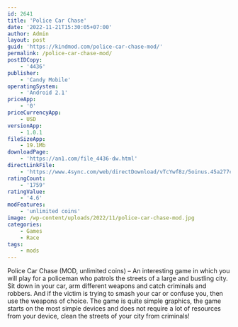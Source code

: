 ```yaml
---
id: 2641
title: 'Police Car Chase'
date: '2022-11-21T15:30:05+07:00'
author: Admin
layout: post
guid: 'https://kindmod.com/police-car-chase-mod/'
permalink: /police-car-chase-mod/
postIDCopy:
    - '4436'
publisher:
    - 'Candy Mobile'
operatingSystem:
    - 'Android 2.1'
priceApp:
    - '0'
priceCurrencyApp:
    - USD
versionApp:
    - 1.0.1
fileSizeApp:
    - 19.1Mb
downloadPage:
    - 'https://an1.com/file_4436-dw.html'
directLinkFile:
    - 'https://www.4sync.com/web/directDownload/vTcYwf8z/5oinus.45a277c84842058ddb8e8281f2410e51'
ratingCount:
    - '1759'
ratingValue:
    - '4.6'
modFeatures:
    - 'unlimited coins'
image: /wp-content/uploads/2022/11/police-car-chase-mod.jpg
categories:
    - Games
    - Race
tags:
    - mods
---
```


Police Car Chase (MOD, unlimited coins) – An interesting game in which you will play for a policeman who patrols the streets of a large and bustling city. Sit down in your car, arm different weapons and catch criminals and robbers. And if the victim is trying to smash your car or confuse you, then use the weapons of choice. The game is quite simple graphics, the game starts on the most simple devices and does not require a lot of resources from your device, clean the streets of your city from criminals!